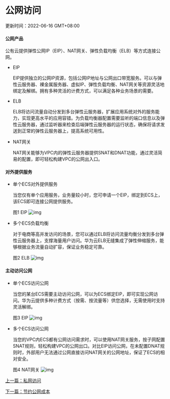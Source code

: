 # 公网访问

更新时间：2022-06-16 GMT+08:00

#### 公网产品

公有云提供弹性公网IP（EIP）、NAT网关、弹性负载均衡（ELB）等方式连接公网。

- EIP

  EIP提供独立的公网IP资源，包括公网IP地址与公网出口带宽服务。可以与弹性云服务器、裸金属服务器、虚拟IP、弹性负载均衡、NAT网关等资源灵活地绑定及解绑。拥有多种灵活的计费方式，可以满足各种业务场景的需要。

- ELB

  ELB将访问流量自动分发到多台弹性云服务器，扩展应用系统对外的服务能力，实现更高水平的应用容错。为负载均衡器配置需要监听的端口信息以及弹性云服务器，通过监听器来检查后端弹性云服务器的运行状态，确保将请求发送到正常的弹性云服务器上，提高系统可用性。

- NAT网关

  NAT网关能够为VPC内的弹性云服务器提供SNAT和DNAT功能，通过灵活简易的配置，即可轻松构建VPC的公网出入口。

#### 对外提供服务

- 单个ECS对外提供服务

  当您仅有单个应用服务，业务量较小时，您可申请一个EIP，绑定到ECS上，该ECS即可连接公网提供服务。

  图1 EIP
  ![img](https://support.huaweicloud.com/bestpractice-vpc/zh-cn_image_0167292845.png)



- 多个ECS负载均衡

  对于电商等高并发访问的场景，您可以通过ELB将访问流量均衡分发到多台弹性云服务器上，支撑海量用户访问。华为云ELB无缝集成了弹性伸缩服务，能够根据业务流量自动扩容，保证业务稳定可靠。

  图2 ELB
  ![img](https://support.huaweicloud.com/bestpractice-vpc/zh-cn_image_0167301826.png)

#### 主动访问公网

- 单个ECS访问公网

  当您的某台ECS需要主动访问公网，可以为ECS绑定EIP，即可实现公网访问。华为云提供多种计费方式（按需、按流量等）供您选择，无需使用时支持灵活解绑。

  图3 EIP
  ![img](https://support.huaweicloud.com/bestpractice-vpc/zh-cn_image_0167301870.png)

- 多个ECS访问公网

  当您的VPC内ECS都有公网访问需求时，可以使用NAT网关服务，按子网配置SNAT规则，轻松构建VPC的公网出口。对比EIP访问公网，在未配置DNAT规则时，外部用户无法通过公网直接访问NAT网关的公网地址，保证了ECS的相对安全。

  图4 NAT网关
  ![img](https://support.huaweicloud.com/bestpractice-vpc/zh-cn_image_0167303246.png)



[上一篇：私网访问](https://support.huaweicloud.com/bestpractice-vpc/bestpractice_0007.html)

[下一篇：节约公网成本](https://support.huaweicloud.com/bestpractice-vpc/bestpractice_0006.html)
